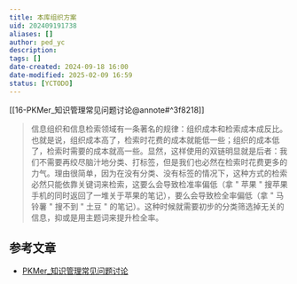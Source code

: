 ```yaml
---
title: 本库组织方案
uid: 202409191738
aliases: []
author: ped_yc
description: 
tags: []
date-created: 2024-09-18 16:00
date-modified: 2025-02-09 16:59
status: [YCTODO]
---
```


[[16-PKMer_知识管理常见问题讨论@annote#^3f8218]]

> 信息组织和信息检索领域有一条著名的规律：组织成本和检索成本成反比。也就是说，组织成本高了，检索时花费的成本就能低一些；组织的成本低了，检索时需要的成本就高一些。显然，这样使用的双链明显就是后者：我们不需要再绞尽脑汁地分类、打标签，但是我们也必然在检索时花费更多的力气。理由很简单，因为在没有分类、没有标签的情况下，这种方式的检索必然只能依靠关键词来检索，这要么会导致检准率偏低（拿 " 苹果 " 搜苹果手机的同时返回了一堆关于苹果的笔记），要么会导致检全率偏低（拿 " 马铃薯 " 搜不到 " 土豆 " 的笔记）。这种时候就需要初步的分类筛选掉无关的信息，抑或是用主题词来提升检全率。

## 参考文章

- [PKMer_知识管理常见问题讨论](https://pkmer.cn/Pkmer-Docs/02-%E7%9F%A5%E8%AF%86%E7%AE%A1%E7%90%86%E5%9F%BA%E7%A1%80/%E7%9F%A5%E8%AF%86%E7%AE%A1%E7%90%86%E5%B8%B8%E8%A7%81%E9%97%AE%E9%A2%98%E5%8F%82%E8%80%83/)
